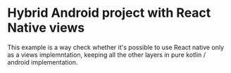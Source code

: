 # Hybrid Android project with React Native views
This example is a way check whether it's possible to use React native only as a views implemntation, keeping all the other layers in pure kotlin / android implementation.
